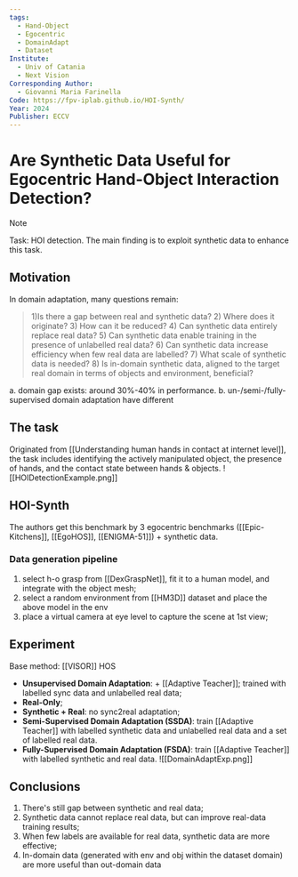 ```yaml
---
tags:
  - Hand-Object
  - Egocentric
  - DomainAdapt
  - Dataset
Institute:
  - Univ of Catania
  - Next Vision
Corresponding Author:
  - Giovanni Maria Farinella
Code: https://fpv-iplab.github.io/HOI-Synth/
Year: 2024
Publisher: ECCV
---
```

# Are Synthetic Data Useful for Egocentric Hand-Object Interaction Detection?
> [!note]
> Task: HOI detection. The main finding is to exploit synthetic data to enhance this task.
## Motivation
In domain adaptation, many questions remain:
> 1)Is there a gap between real and synthetic data? 2) Where does it originate? 3) How can it be reduced? 4) Can synthetic data entirely replace real data? 5) Can synthetic data enable training in the presence of unlabelled real data? 6) Can synthetic data increase efficiency when few real data are labelled? 7) What scale of synthetic data is needed? 8) Is in-domain synthetic data, aligned to the target real domain in terms of objects and environment, beneficial?

a. domain gap exists: around 30%-40% in performance.
b. un-/semi-/fully-supervised domain adaptation have different 

## The task
Originated from [[Understanding human hands in contact at internet level]], the task includes identifying the actively manipulated object, the presence of hands, and the contact state between hands & objects.
![[HOIDetectionExample.png]]

## HOI-Synth
The authors get this benchmark by 3 egocentric benchmarks ([[Epic-Kitchens]], [[EgoHOS]], [[ENIGMA-51]]) + synthetic data.
### Data generation pipeline
1. select h-o grasp from [[DexGraspNet]], fit it to a human model, and integrate with the object mesh;
2. select a random environment from [[HM3D]] dataset and place the above model in the env
3. place a virtual camera at eye level to capture the scene at 1st view;

## Experiment
Base method: [[VISOR]] HOS
+ **Unsupervised Domain Adaptation**: + [[Adaptive Teacher]]; trained with labelled sync data and unlabelled real data;
+ **Real-Only**;
+ **Synthetic + Real**: no sync2real adaptation;
+ **Semi-Supervised Domain Adaptation (SSDA)**: train [[Adaptive Teacher]] with labelled synthetic data and unlabelled real data and a set of labelled real data.
+ **Fully-Supervised Domain Adaptation (FSDA)**: train [[Adaptive Teacher]] with labelled synthetic and real data.
![[DomainAdaptExp.png]]
## Conclusions
1. There's still gap between synthetic and real data;
2. Synthetic data cannot replace real data, but can improve real-data training results;
3. When few labels are available for real data, synthetic data are more effective;
4. In-domain data (generated with env and obj within the dataset domain) are more useful than out-domain data